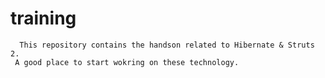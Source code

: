 # training
      This repository contains the handson related to Hibernate & Struts 2. 
     A good place to start wokring on these technology.
